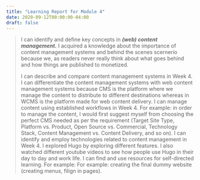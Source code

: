 ```yaml
---
title: "Learning Report for Module 4"
date: 2020-09-12T00:00:00-04:00
draft: false
---
```

 >I can identify and define key concepts in ***(web) content management.*** I acquired a knowledge about the importance of content management systems and behind the scenes scernerio because we, as readers never really think about what goes behind and how things are published to monetized. 
 >
 >I can describe and compare content management systems in Week 4. I can differentiate the content management systems with web content management systems because CMS is the platform where we manage the content to distribute to different destinations whereas in WCMS is the platform made for web content delivery. 
 >I can manage content using established workflows in Week 4. For example: in order to manage the content, I would first suggest myself from choosing the perfect CMS needed as per the requirement (Target Site Type, Platform vs. Product, Open Source vs. Commercial, Technology Stack, Content Management vs. Content Delivery, and so on). 
 >I can identify and employ technologies related to content management in Week 4. I explored Hugo by exploring different features. I also watched different youtube videos to see how people use Hugo in their day to day and work life. 
 >I can find and use resources for self-directed learning. For example: For example: creating the final dummy website (creating menus, filign in pages).  
